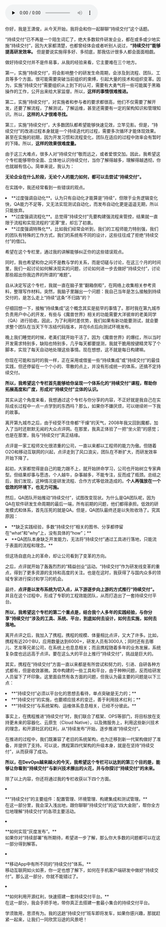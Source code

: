 <audio id="audio" title="开篇词 | 量身定制你的持续交付体系" controls="" preload="none"><source id="mp3" src="https://static001.geekbang.org/resource/audio/c0/c6/c0b50c9363743a4da62f6dcaa18e38c6.mp3"></audio>

你好，我是王潇俊，从今天开始，我将会和你一起聊聊“持续交付”这个话题。

“持续交付”已不再是一个陌生词汇了，绝大多数软件研发企业，都在或多或少地实施“持续交付”，因为大家都清楚，也都曾经体会或者听别人说过，**“持续交付”能够提高研发效率。** 但是要说实施得多好、多彻底，那我估计很多人都会面面相觑。

做好持续交付并不是件易事，从我的经验来看，它主要难在三个地方。

第一，实施“持续交付”，将会影响整个的研发生命周期，会涉及到流程、团队、工具等多个方面。很可能需要突破当前组织的束缚，引起大量的技术和组织变革。因为，实施“持续交付”需要组织从上到下的认可，需要有大勇气将一些可能属于黑箱操作的工作，公开出来给大家监督。所以，**这样的事情很难推进。**

第二，实施“持续交付”，对实施者和参与者的要求都很高，他们不仅需要了解开发，还要了解流程，了解测试，了解运维，甚至还需要有一定的架构知识和管理知识。所以，**这样的人才很难寻找。**

第三，实施“持续交付”，大多数团队都希望能够快速见效，立竿见影。但是，“持续交付”的改进过程本身就是一个持续迭代的过程，需要多次循环才能体现效果。甚至在实施的初期，因为开发习惯和流程变化，团队在适应的过程中效率会有暂时的下降。所以，**这样的效果很难度量。**

由于这三大难点，很多人对“持续交付”敬而远之，或者爱恨交加。因此，我希望这个专栏能够带你全面、立体地认识持续交付，当你了解得越多，理解得越透彻，你也就越有信心。简单来说，我认为：

**无论企业在什么阶段，无论个人的能力如何，都可以去尝试“持续交付”。**

在实践中，我还经常看到一些错误的观点。

<li>
**过度强调自动化**。认为只有自动化才能算是“持续”，但限于业务逻辑变化快，QA能力不足等，又无法实现测试自动化，而发布自动化更是遥遥无期，所以只能放弃。
</li>
<li>
**过度强调流程化**。总觉得“持续交付”先要构建强流程来管控，结果就一直限于流程和实现流程的“泥潭”里，却忘了初衷。
</li>
<li>
**过度强调特殊化**。比如我们经常会听到，我们的工程师能力特别强，我们的团队有特殊的工作方式，我们的系统有不同的设计，这些往往成了拒绝“持续交付”的借口。
</li>

希望在这个专栏里，通过我的讲解能够纠正你的这些错误观点。

同时，我也希望和你之间不是教与学的关系，而是切磋与讨论，在这三个月的时间里，我们一起讨论如何解决现实的问题，讨论如何进一步去做好“持续交付”，讨论那些超出你我边界的所谓的“难题”。

自从决定写这个专栏，我就一直在脑子里“翻箱倒柜”，在网络上收集相关参考资料，整理写作材料。突然，我脑子里蹦出一个问题：我自己当年是怎么接触到持续交付的，是怎么走上“持续”这条“不归路”的？

仔细回想一下，接触“持续集成”这个概念其实是挺早的事情了。那时我在第九城市负责用户中心的开发，有些与《魔兽世界》相关的功能需要大洋彼岸的老美同学（QA）进行验收。因此，为了利用时差优势，我们如果有新功能要测试，就会要求整个团队在当天下午冻结代码版本，并在6点后向测试环境发布。

晚上我们睡觉的时候，老美们就开始干活了。因为《魔兽世界》的爆红，所以当时开发需求特别多，缺陷也特别多，几乎每天都要提测，我就干脆用按键精灵写了个脚本，实现了每天自动地处理这些事情。现在想想，这不就是每日构建嘛。

你现在可能和当时的我一样，正在采用或借鉴一些“持续集成”或“持续交付”的最佳实践，但还停留在一个个小的、零散的点上，并没有形成统一的体系，还搞不定持续交付。

**所以，我希望这个专栏首先能够给你呈现一个体系化的“持续交付”课程，帮助你拓展高度和广度，形成对“持续交付”立体的认识。**

其实从这个角度来看，我想通过这个专栏与你分享的内容，不正好就是我自己在实际成长过程中一点一点学到的东西吗？那么，如果你不嫌厌烦，可以继续听一下我的故事。

离开第九城市之后，由于经受不住帝都“干燥”的天气，2008年我又回到魔都，加入了当时还默默无闻的大众点评网。在那里，我真正体验了一把“坐火箭”的感觉；也是在那里，我与“持续交付”真正结缘。

点评是一家工程师文化很浓重的公司，一直以来都以工程师的能力为傲。但随着O2O和移动互联网的兴起，点评走到了风口浪尖，团队在不断扩大，而研发效率开始下降了。

起初，大家都觉得是自己的能力跟不上，就开始拼命学习，公司也开始树立专家典型。但结果却事与愿违，个人越牛，杂事越多，不能专注，反而成了瓶颈。总结之后，我们发现，这种情况是研发流程、合作方式等低效造成的。**个人再强放在一个低效的环境下，也无力可施。**

然后，QA团队开始推动“持续交付”，试图改变现状。为什么是QA团队呢，因为QA在软件研发生命周期的最后一端，所有前期的问题，他们都得承担。低效的研发模式和体系，首先压死的就是QA。但是，QA团队最终还是以失败收场了。究其原因：

<li>
**缺乏实践经验，多数“持续交付”相关的图书、分享都停留在“what”和“why”上，没有具体的“how”；**
</li>
<li>
**QA团队本身缺乏开发能力，无法将“持续交付”通过工具进行落地，只能流于表面的流程和理念。**
</li>

但这场自底向上的革命，却让公司看到了变革的方向。

之后，点评就开始了轰轰烈烈的“精益创业”运动。“持续交付”作为研发线变革的重点，得到了更多资源的支持和高度的关注。也是在这时，我获得了与国内众多的领域专家进行探讨和学习的机会。

最终，**点评是以发布系统为切入点，从下游逐步向上游的方式推行“持续交付”。** 并且在这个过程中，形成了专职的工程效能团队，从而打造出了一套持续交付平台。

**所以，我希望这个专栏的第二个重点是，结合我个人多年的实践经验，与你分享“持续交付”涉及的工具、系统、平台，到底如何去设计，如何去实施，如何去落地。**

离开点评之后，我加入了携程。携程的规模、体量相比点评，又大了许多。比如，携程有近20个BU，应用数量达到6000+，研发人员有3000人；同时还有去哪儿、艺龙等兄弟公司，在系统上也息息相关；而且携程随着多年的业务发展，系统复杂度也远远高于点评。要在这么大的平台上推行“持续交付”，挑战是巨大的。

其实，携程在“持续交付”方面一直以来都是有所尝试和努力的，引进、自研各种方式都有，但是收效甚微。其中构建的一些工具和平台，由于种种问题，反而给研发人员留下了坏印象。这里面自然有各方面的问题，但我认为最主要的问题是以下三点：

<li>
**“持续交付”必须以平台化的思想去看待，单点突破是无力的；**
</li>
<li>
**“持续交付”的实施，也要顺应技术的变迁，善于利用技术红利；**
</li>
<li>
**“持续交付”与系统架构、运维体系息息相关，已经不分彼此。**
</li>

事实上，在携程推进“持续交付”时，我们联合了框架、OPS等部门，将目标放在支持更未来的容器化、云原生（Cloud Native），以及微服务上，利用这些新兴技术的理念，和开源社区的红利，从“持续发布”开始，逐步推进“持续交付”。

在推进的过程中，我们既兼容了老旧的系统架构，也为迁移到新一代架构做好了准备，并提供了支持。可以说，携程第四代架构的升级本身，就是在坚持“持续交付”，从而获得了成功。

**所以，在DevOps越来越火的今天，我希望这个专栏可以达到的第三个目的是，能够让你看到“持续交付”与新兴技术擦出的火花，并与你探讨“持续交付”的未来。**

除了以上内容，你还将通过我的专栏收获以下四个方面。

<li>
<p>**“持续交付”的主要组件：配置管理、环境管理、构建集成和测试管理。**<br />
在这一部分里，我会深入浅出地，跟你聊聊“持续交付”的这“四大金刚”，帮你全方位地理解“持续交付”的各项主要活动。</p>
</li>
<li>
<p>**如何实现“灰度发布”。**<br />
如果你对“持续部署”有所期待，希望进一步了解，那么你大多数的问题都可以在这一部分得到解答。</p>
</li>
<li>
<p>**移动App中有所不同的“持续交付”体系。**<br />
移动互联网如火如荼，你一定也想了解下，如何在手机客户端研发中做好“持续交付”。那么这一部分，你就不能错过了。</p>
</li>
<li>
<p>**如何利用开源红利，快速搭建一套持续交付平台。**<br />
在这一部分，我会手把手地，带你真正去搭建一套最小集合的持续交付平台。</p>
</li>

学须致用，思须有为。我的这趟“持续交付”班车即将发车，如果你感兴趣，那就赶紧一起来，让我们一同欣赏沿途的风景吧！


